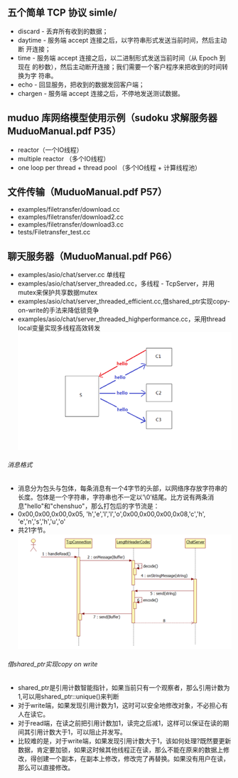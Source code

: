 ## 五个简单 TCP 协议 simle/
 - discard - 丢弃所有收到的数据；
 - daytime - 服务端 accept 连接之后，以字符串形式发送当前时间，然后主动断
开连接；
 - time - 服务端 accept 连接之后，以二进制形式发送当前时间（从 Epoch 到现在
的秒数），然后主动断开连接；我们需要一个客户程序来把收到的时间转换为字
符串。
 - echo - 回显服务，把收到的数据发回客户端；
 - chargen - 服务端 accept 连接之后，不停地发送测试数据。

## muduo 库网络模型使用示例（sudoku 求解服务器 MuduoManual.pdf P35）
 - reactor（一个IO线程）
 - multiple reactor （多个IO线程）
 - one loop per thread + thread pool （多个IO线程 + 计算线程池）

## 文件传输（MuduoManual.pdf P57）
 - examples/filetransfer/download.cc
 - examples/filetransfer/download2.cc
 - examples/filetransfer/download3.cc
 - tests/Filetransfer_test.cc

## 聊天服务器（MuduoManual.pdf P66）
 - examples/asio/chat/server.cc 单线程
 - examples/asio/chat/server_threaded.cc，多线程 - TcpServer，并用mutex来保护共享数据mutex
 - examples/asio/chat/server_threaded_efficient.cc,借shared_ptr实现copy-on-write的手法来降低锁竞争
 - examples/asio/chat/server_threaded_highperformance.cc，采用thread local变量实现多线程高效转发
![avatar](./src/1.PNG)

###### 消息格式
 - 消息分为包头与包体，每条消息有一个4字节的头部，以网络序存放字符串的长度。包体是一个字符串，字符串也不一定以’\0’结尾。比方说有两条消息"hello"和"chenshuo"，那么打包后的字节流是：
 - 0x00,0x00,0x00,0x05, 'h','e','l','l','o',0x00,0x00,0x00,0x08,'c','h', 'e','n','s','h','u','o'
 - 共21字节。
![avatar](./src/2.PNG)

###### 借shared_ptr实现copy on write
 - shared_ptr是引用计数智能指针，如果当前只有一个观察者，那么引用计数为1,可以用shared_ptr::unique()来判断
 - 对于write端，如果发现引用计数为1，这时可以安全地修改对象，不必担心有人在读它。
 - 对于read端，在读之前把引用计数加1，读完之后减1，这样可以保证在读的期间其引用计数大于1，可以阻止并发写。
 - 比较难的是，对于write端，如果发现引用计数大于1，该如何处理?既然要更新数据，肯定要加锁，如果这时候其他线程正在读，那么不能在原来的数据上修改，得创建一个副本，在副本上修改，修改完了再替换。如果没有用户在读，那么可以直接修改。


